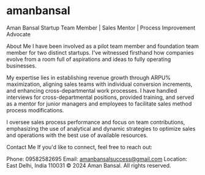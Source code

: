 # amanbansal
Aman Bansal
Startup Team Member | Sales Mentor | Process Improvement Advocate

About Me
I have been involved as a pilot team member and foundation team member for two distinct startups. I've witnessed firsthand how companies evolve from a room full of aspirations and ideas to fully operating businesses.

My expertise lies in establishing revenue growth through ARPU% maximization, aligning sales teams with individual conversion increments, and enhancing cross-departmental work processes. I have handled interviews for cross-departmental positions, provided training, and served as a mentor for junior managers and employees to facilitate sales method process modifications.

I oversee sales process performance and focus on team contributions, emphasizing the use of analytical and dynamic strategies to optimize sales and operations with the best use of available resources.

Contact Me
If you'd like to connect, feel free to reach out:

Phone: 09582582695
Email: amanbansalsuccess@gmail.com
Location: East Delhi, India 110031
© 2024 Aman Bansal. All rights reserved.

